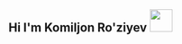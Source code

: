 ## Hi I'm Komiljon Ro'ziyev  <img src="[https://media4.giphy.com/media/SwZBtqe4yvEWP7q07X/200.webp?cid=790b7611hpe6eeftue5q2wt4kydhw8ti841k79s5tg5gtdc4&ep=v1_gifs_search&rid=200.webp&ct=s](https://camo.githubusercontent.com/0c732027af8a28d138e3698181f7be7c9b97d443b4beb9c7ce8ec4cffc6b4767/68747470733a2f2f6d656469612e67697068792e636f6d2f6d656469612f6876524a434c467a6361737252346961377a2f67697068792e676966)" width='40px'>

